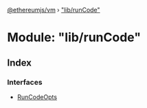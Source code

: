 [@ethereumjs/vm](../README.md) › ["lib/runCode"](_lib_runcode_.md)

# Module: "lib/runCode"

## Index

### Interfaces

* [RunCodeOpts](../interfaces/_lib_runcode_.runcodeopts.md)
